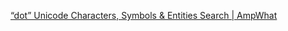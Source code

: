 [“dot” Unicode Characters, Symbols & Entities Search | AmpWhat](https://www.amp-what.com/unicode/search/dot#google_vignette)
